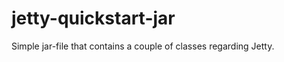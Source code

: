 jetty-quickstart-jar
====================

Simple jar-file that contains a couple of classes regarding Jetty.
